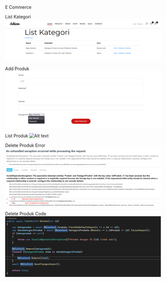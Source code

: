 E Commerce

List Kategori
![Alt text](Screenshot/2/ListKategori.png?raw=true "Halaman Index")

Add Produk
![Alt text](Screenshot/2/AddProduct.png?raw=true "Halaman Index")

List Produk
![Alt text](Screenshot/2/ListProdukList.png?raw=true "List Produk")

Delete Produk Error
![Alt text](Screenshot/2/DeleteProduct.png?raw=true "Edit Produk")

Delete Produk Code
![Alt text](Screenshot/2/DeleteProductError.png?raw=true "Delete Produk")
